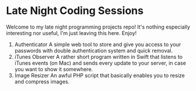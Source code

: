 # Late Night Coding Sessions
Welcome to my late night programming projects repo! It's nothing especially interesting nor useful, I'm just leaving this here. Enjoy!
1. Authenticator
   A simple web tool to store and give you access to your passwords with double authentication system and quick removal.
2. iTunes Observer
   A rather short program written in Swift that listens to iTunes events (on Mac) and sends every update to your server, in case you want to show it somewhere.
3. Image Resizer
   An awful PHP script that basically enables you to resize and compress images.
